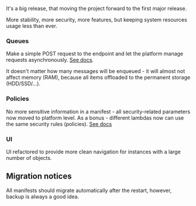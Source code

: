 It's a big release, that moving the project forward to the first major release.

More stability, more security, more features, but keeping system resources usage less than ever.

### Queues

Make a simple POST request to the endpoint and let the platform manage requests asynchronously. [See docs](https://trusted-cgi.reddec.net/usage/queues/).

It doesn't matter how many messages will be enqueued - it will almost not affect memory (RAM), because
all items offloaded to the permanent storage (HDD/SSD/...). 

### Policies

No more sensitive information in a manifest - all security-related parameters now moved to platform level.
As a bonus - different lambdas now can use the same security rules (policies). [See docs](https://trusted-cgi.reddec.net/administrating/policies/)

### UI

UI refactored to provide more clean navigation for instances with a large number of objects.


## Migration notices

All manifests should migrate automatically after the restart, however, backup is always a good idea.  